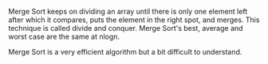 Merge Sort keeps on dividing an array until there is only one element left after which it compares, puts the element in the right spot, and merges. This
technique is called divide and conquer.
Merge Sort's best, average and worst case are the same at nlogn.

Merge Sort is a very efficient algorithm but a bit difficult to understand.
